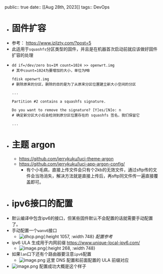 public:: true
date:: [[Aug 28th, 2023]] 
tags:: DevOps

- # 固件扩容
- 参考： https://www.izilzty.com/?post=5
- 此适用于`squashfs`分区类型的固件，并且是在机器首次启动前就应该做好固件扩容的处理
- ```shell
  dd if=/dev/zero bs=1M count=1024 >> openwrt.img
  # 其中count=1024为要增加的大小，单位为MB
  
  fdisk openwrt.img
  # 删除原来的分区，删除的目的是为了从原来分区位置建立新大小空间的分区
  
  ...
  
  Partition #2 contains a squashfs signature.
  
  Do you want to remove the signature? [Y]es/[N]o: n
  # 确定新分区大小后会检测到原分区位置存在的 squashfs 签名，我们保留它
  
  ...
  ```
- # 主题 argon
	- https://github.com/jerrykuku/luci-theme-argon
	- https://github.com/jerrykuku/luci-app-argon-config/
		- 有个小毛病，直接上传文件会只有个2kb的无效文件，通过sftp传的文件会当场消失，解决方法就是直接上传后，再sftp同文件传一遍直接覆盖即可。
- # ipv6接口的配置
- 默认编译中包含ipv6的接口，但某些固件默认不会配置的话就需要手动配置了。
- 手动配置一个`wanv6`接口
	- ![dhcp.png](../assets/dhcp_1693161448248_0.png){:height 1057, :width 748} _配置参考_
- ipv6 ULA 生成用于内网前缀 https://www.unique-local-ipv6.com/
	- ![image.png](../assets/image_1693161526238_0.png){:height 268, :width 748}
- 如果`lan`口下还有个路由器要注意`ipv6`配置
	- ![image.png](../assets/image_1693171707819_0.png) 这里 DNS 配置和前面配置的 ULA 前缀对应
- ![image.png](../assets/image_1693201063448_0.png) 配置成功大概是这个样子